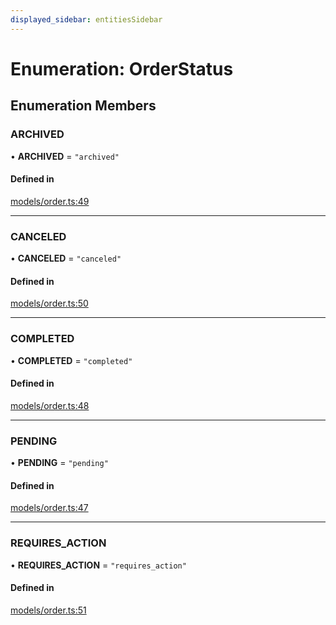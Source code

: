 ```yaml
---
displayed_sidebar: entitiesSidebar
---
```


# Enumeration: OrderStatus

## Enumeration Members

### ARCHIVED

• **ARCHIVED** = ``"archived"``

#### Defined in

[models/order.ts:49](https://github.com/srindom/medusa/blob/c66e9080/packages/medusa/src/models/order.ts#L49)

___

### CANCELED

• **CANCELED** = ``"canceled"``

#### Defined in

[models/order.ts:50](https://github.com/srindom/medusa/blob/c66e9080/packages/medusa/src/models/order.ts#L50)

___

### COMPLETED

• **COMPLETED** = ``"completed"``

#### Defined in

[models/order.ts:48](https://github.com/srindom/medusa/blob/c66e9080/packages/medusa/src/models/order.ts#L48)

___

### PENDING

• **PENDING** = ``"pending"``

#### Defined in

[models/order.ts:47](https://github.com/srindom/medusa/blob/c66e9080/packages/medusa/src/models/order.ts#L47)

___

### REQUIRES\_ACTION

• **REQUIRES\_ACTION** = ``"requires_action"``

#### Defined in

[models/order.ts:51](https://github.com/srindom/medusa/blob/c66e9080/packages/medusa/src/models/order.ts#L51)

